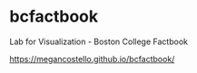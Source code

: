 # bcfactbook
Lab for Visualization - Boston College Factbook

https://megancostello.github.io/bcfactbook/
